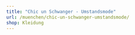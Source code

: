 ```yaml
---
title: "Chic un Schwanger - Umstandsmode"
url: /muenchen/chic-un-schwanger-umstandsmode/
shop: Kleidung
---
```

